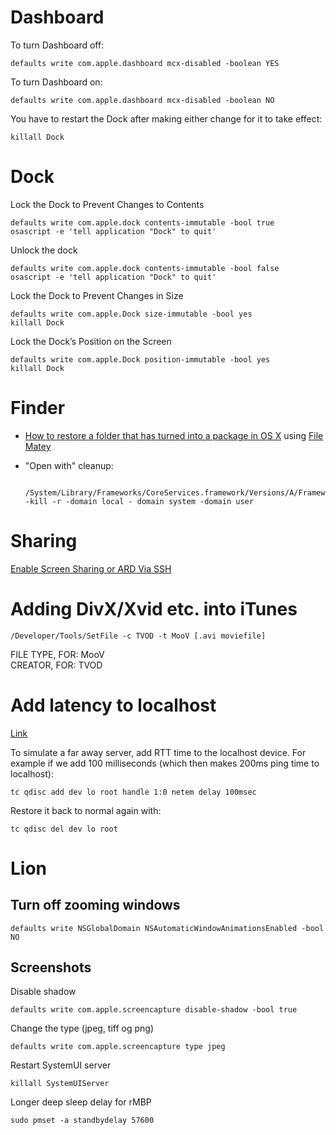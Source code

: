 # Dashboard

To turn Dashboard off: 

    defaults write com.apple.dashboard mcx-disabled -boolean YES 

To turn Dashboard on:

    defaults write com.apple.dashboard mcx-disabled -boolean NO 

You have to restart the Dock after making either change for it to take effect:

    killall Dock

# Dock

Lock the Dock to Prevent Changes to Contents

	defaults write com.apple.dock contents-immutable -bool true
	osascript -e 'tell application "Dock" to quit'
	
Unlock the dock

	defaults write com.apple.dock contents-immutable -bool false
	osascript -e 'tell application "Dock" to quit'
	
Lock the Dock to Prevent Changes in Size

	defaults write com.apple.Dock size-immutable -bool yes
	killall Dock
  
Lock the Dock’s Position on the Screen

	defaults write com.apple.Dock position-immutable -bool yes
	killall Dock
	
# Finder

* [How to restore a folder that has turned into a package in OS X](http://www.switchingtomac.com/tutorials/how-to-restore-a-folder-that-has-turned-into-a-package-in-os-x/) using [File Matey](http://www.macupdate.com/info.php/id/25470/file-matey)

* "Open with" cleanup:

		/System/Library/Frameworks/CoreServices.framework/Versions/A/Frameworks/LaunchServices.framework/Versions/A/Support/lsregister -kill -r -domain local -	domain system -domain user
  
# Sharing

  [Enable Screen Sharing or ARD Via SSH](http://www.farawaymac.com/mac-server/enable-screen-sharing-or-ard-via-ssh/)

# Adding DivX/Xvid etc. into iTunes

    /Developer/Tools/SetFile -c TVOD -t MooV [.avi moviefile]

FILE TYPE, FOR: MooV<br />
CREATOR, FOR: TVOD

# Add latency to localhost

[Link](http://daniel.haxx.se/blog/2010/12/14/add-latency-to-localhost/)
  
To simulate a far away server, add RTT time to the localhost device. For example if we add 100 milliseconds (which then makes 200ms ping time to localhost):

    tc qdisc add dev lo root handle 1:0 netem delay 100msec

Restore it back to normal again with:

    tc qdisc del dev lo root
    
# Lion

## Turn off zooming windows

    defaults write NSGlobalDomain NSAutomaticWindowAnimationsEnabled -bool NO

## Screenshots

Disable shadow

    defaults write com.apple.screencapture disable-shadow -bool true
    
Change the type (jpeg, tiff og png)

    defaults write com.apple.screencapture type jpeg
    
Restart SystemUI server

    killall SystemUIServer

Longer deep sleep delay for rMBP

    sudo pmset -a standbydelay 57600